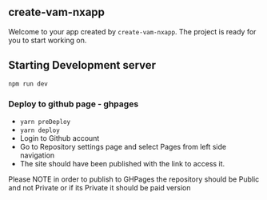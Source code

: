 ## create-vam-nxapp

Welcome to your app created by `create-vam-nxapp`. The project is ready for you
to start working on.

## Starting Development server

`npm run dev`

### Deploy to github page - ghpages

- `yarn preDeploy`
- `yarn deploy`
- Login to Github account
- Go to Repository settings page and select Pages from left side navigation
- The site should have been published with the link to access it.

Please NOTE in order to publish to GHPages the repository should be Public and
not Private or if its Private it should be paid version
